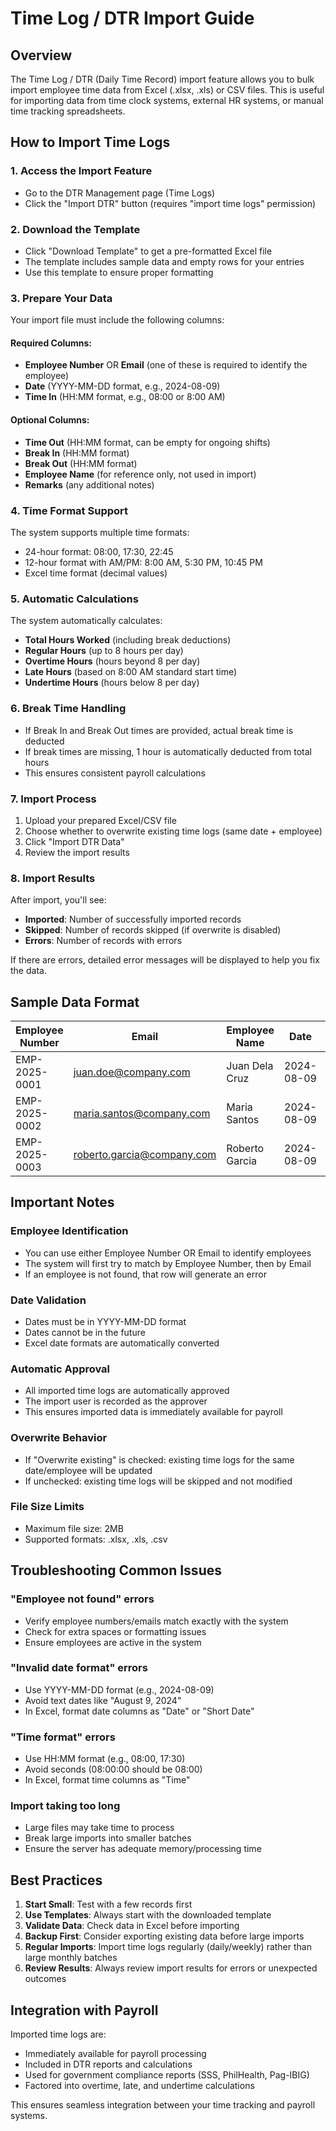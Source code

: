 # Time Log / DTR Import Guide

## Overview
The Time Log / DTR (Daily Time Record) import feature allows you to bulk import employee time data from Excel (.xlsx, .xls) or CSV files. This is useful for importing data from time clock systems, external HR systems, or manual time tracking spreadsheets.

## How to Import Time Logs

### 1. Access the Import Feature
- Go to the DTR Management page (Time Logs)
- Click the "Import DTR" button (requires "import time logs" permission)

### 2. Download the Template
- Click "Download Template" to get a pre-formatted Excel file
- The template includes sample data and empty rows for your entries
- Use this template to ensure proper formatting

### 3. Prepare Your Data
Your import file must include the following columns:

#### Required Columns:
- **Employee Number** OR **Email** (one of these is required to identify the employee)
- **Date** (YYYY-MM-DD format, e.g., 2024-08-09)
- **Time In** (HH:MM format, e.g., 08:00 or 8:00 AM)

#### Optional Columns:
- **Time Out** (HH:MM format, can be empty for ongoing shifts)
- **Break In** (HH:MM format)
- **Break Out** (HH:MM format)
- **Employee Name** (for reference only, not used in import)
- **Remarks** (any additional notes)

### 4. Time Format Support
The system supports multiple time formats:
- 24-hour format: 08:00, 17:30, 22:45
- 12-hour format with AM/PM: 8:00 AM, 5:30 PM, 10:45 PM
- Excel time format (decimal values)

### 5. Automatic Calculations
The system automatically calculates:
- **Total Hours Worked** (including break deductions)
- **Regular Hours** (up to 8 hours per day)
- **Overtime Hours** (hours beyond 8 per day)
- **Late Hours** (based on 8:00 AM standard start time)
- **Undertime Hours** (hours below 8 per day)

### 6. Break Time Handling
- If Break In and Break Out times are provided, actual break time is deducted
- If break times are missing, 1 hour is automatically deducted from total hours
- This ensures consistent payroll calculations

### 7. Import Process
1. Upload your prepared Excel/CSV file
2. Choose whether to overwrite existing time logs (same date + employee)
3. Click "Import DTR Data"
4. Review the import results

### 8. Import Results
After import, you'll see:
- **Imported**: Number of successfully imported records
- **Skipped**: Number of records skipped (if overwrite is disabled)
- **Errors**: Number of records with errors

If there are errors, detailed error messages will be displayed to help you fix the data.

## Sample Data Format

| Employee Number | Email | Employee Name | Date | Time In | Time Out | Break In | Break Out | Remarks |
|---|---|---|---|---|---|---|---|---|
| EMP-2025-0001 | juan.doe@company.com | Juan Dela Cruz | 2024-08-09 | 08:00 | 17:00 | 12:00 | 13:00 | Regular day |
| EMP-2025-0002 | maria.santos@company.com | Maria Santos | 2024-08-09 | 09:00 | 18:30 | | | Overtime |
| EMP-2025-0003 | roberto.garcia@company.com | Roberto Garcia | 2024-08-09 | 08:30 | 17:00 | 12:30 | 13:30 | Late arrival |

## Important Notes

### Employee Identification
- You can use either Employee Number OR Email to identify employees
- The system will first try to match by Employee Number, then by Email
- If an employee is not found, that row will generate an error

### Date Validation
- Dates must be in YYYY-MM-DD format
- Dates cannot be in the future
- Excel date formats are automatically converted

### Automatic Approval
- All imported time logs are automatically approved
- The import user is recorded as the approver
- This ensures imported data is immediately available for payroll

### Overwrite Behavior
- If "Overwrite existing" is checked: existing time logs for the same date/employee will be updated
- If unchecked: existing time logs will be skipped and not modified

### File Size Limits
- Maximum file size: 2MB
- Supported formats: .xlsx, .xls, .csv

## Troubleshooting Common Issues

### "Employee not found" errors
- Verify employee numbers/emails match exactly with the system
- Check for extra spaces or formatting issues
- Ensure employees are active in the system

### "Invalid date format" errors
- Use YYYY-MM-DD format (e.g., 2024-08-09)
- Avoid text dates like "August 9, 2024"
- In Excel, format date columns as "Date" or "Short Date"

### "Time format" errors
- Use HH:MM format (e.g., 08:00, 17:30)
- Avoid seconds (08:00:00 should be 08:00)
- In Excel, format time columns as "Time"

### Import taking too long
- Large files may take time to process
- Break large imports into smaller batches
- Ensure the server has adequate memory/processing time

## Best Practices

1. **Start Small**: Test with a few records first
2. **Use Templates**: Always start with the downloaded template
3. **Validate Data**: Check data in Excel before importing
4. **Backup First**: Consider exporting existing data before large imports
5. **Regular Imports**: Import time logs regularly (daily/weekly) rather than large monthly batches
6. **Review Results**: Always review import results for errors or unexpected outcomes

## Integration with Payroll

Imported time logs are:
- Immediately available for payroll processing
- Included in DTR reports and calculations
- Used for government compliance reports (SSS, PhilHealth, Pag-IBIG)
- Factored into overtime, late, and undertime calculations

This ensures seamless integration between your time tracking and payroll systems.
